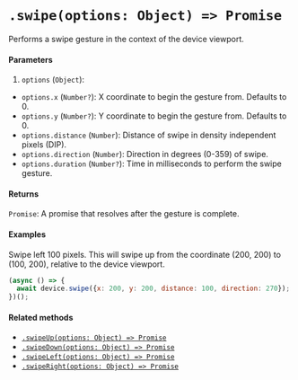 # `.swipe(options: Object) => Promise`

Performs a swipe gesture in the context of the device viewport.

#### Parameters

1. `options` (`Object`):
  - `options.x` (`Number?`): X coordinate to begin the gesture from. Defaults to 0.
  - `options.y` (`Number?`): Y coordinate to begin the gesture from. Defaults to 0.
  - `options.distance` (`Number`): Distance of swipe in density independent pixels (DIP).
  - `options.direction` (`Number`): Direction in degrees (0-359) of swipe.
  - `options.duration` (`Number?`): Time in milliseconds to perform the swipe gesture.

#### Returns

`Promise`: A promise that resolves after the gesture is complete.

#### Examples

Swipe left 100 pixels. This will swipe up from the coordinate (200, 200) to (100, 200), relative to the device viewport.

```javascript
(async () => {
  await device.swipe({x: 200, y: 200, distance: 100, direction: 270});
})();
```

#### Related methods

- [`.swipeUp(options: Object) => Promise`](./swipeUp.md)
- [`.swipeDown(options: Object) => Promise`](./swipeDown.md)
- [`.swipeLeft(options: Object) => Promise`](./swipeLeft.md)
- [`.swipeRight(options: Object) => Promise`](./swipeRight.md)
